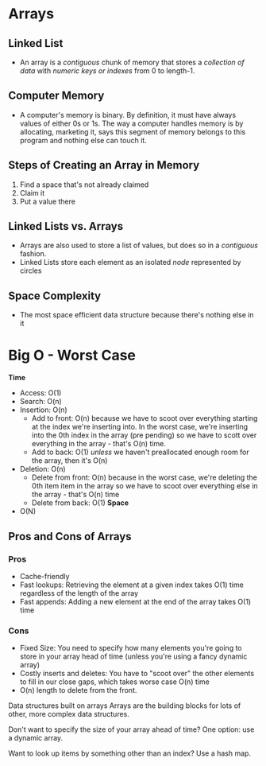 
# Arrays 

## Linked List
- An array is a _contiguous_ chunk of memory that stores a _collection of data_ with _numeric keys or indexes_ from 0 to length-1. 

## Computer Memory
- A computer's memory is binary. By definition, it must have always values of either 0s or 1s. The way a computer handles memory is by allocating, marketing it, says this segment of memory belongs to this program and nothing else can touch it. 

## Steps of Creating an Array in Memory
1. Find a space that's not already claimed
2. Claim it
3. Put a value there

## Linked Lists vs. Arrays
- Arrays are also used to store a list of values, but does so in a _contiguous_ fashion. 
- Linked Lists store each element as an isolated _node_ represented by circles

## Space Complexity
- The most space efficient data structure because there's nothing else in it


# Big O - Worst Case
**Time**
- Access: O(1)
- Search: O(n)
- Insertion: O(n)
    - Add to front: O(n) because we have to scoot over everything starting at the index we're inserting into. In the worst case, we're inserting into the 0th index in the array (pre pending) so we have to scott over everything in the array - that's O(n) time.
    - Add to back: O(1) *unless* we haven't preallocated enough room for the array, then it's O(n)
- Deletion: O(n)
    - Delete from front: O(n) because in the worst case, we're deleting the 0th item item in the array so we have to scoot over everything else in the array - that's O(n) time
    - Delete from back: O(1)
**Space**
- O(N)


## Pros and Cons of Arrays
### Pros
- Cache-friendly
- Fast lookups: Retrieving the element at a given index takes O(1) time regardless of the length of the array
- Fast appends: Adding a new element at the end of the array takes O(1) time
### Cons
- Fixed Size: You need to specify how many elements you're going to store in your array head of time (unless you're using a fancy dynamic array)
- Costly inserts and deletes: You have to "scoot over" the other elements to fill in our close gaps, which takes worse case O(n) time
- O(n) length to delete from the front. 




Data structures built on arrays
Arrays are the building blocks for lots of other, more complex data structures.

Don't want to specify the size of your array ahead of time? One option: use a dynamic array.

Want to look up items by something other than an index? Use a hash map.